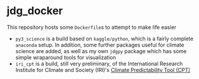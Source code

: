 # jdg_docker

This repository hosts some `Dockerfile`s to attempt to make life easier

- `py3_science` is a build based on `kaggle/python`, which is a fairly complete `anaconda` setup. In addition, some further packages useful for climate science are added, as well as my own `jdgpy` package which has some simple wraparound tools for visualization
- `iri_cpt` is a build, still very preliminary, of the International Research Institute for Climate and Society (IRI)'s [Climate Predictability Tool (CPT)](iri.columbia.edu/~awr/wiki/Downscaling/HydroOutlooks/Documents/cpttutorial_june08.html)
